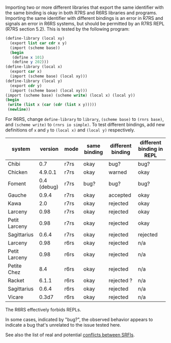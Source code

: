 Importing two or more different libraries that export the same identifier with the same binding is okay in both R7RS and R6RS libraries and programs.  Importing the same identifier with different bindings is an error in R7RS and signals an error in R6RS systems, but should be permitted by an R7RS REPL (R7RS section 5.2).  This is tested by the following program:

```Scheme
(define-library (local xy)
  (export list car cdr x y)
  (import (scheme base))
  (begin
   (define x 101)
   (define y 202)))
(define-library (local x)
  (export car x)
  (import (scheme base) (local xy)))
(define-library (local y)
  (export cdr y)
  (import (scheme base) (local xy)))
(import (scheme base) (scheme write) (local x) (local y))
(begin
 (write (list x (car (cdr (list x y)))))
 (newline))
```

For R6RS, change `define-library` to `library`, `(scheme base)` to `(rnrs base)`, and `(scheme write)` to `(rnrs io simple)`.  To test different bindings, add new definitions of `x` and `y` to `(local x)` and `(local y)` respectively.

|**system**|**version**|**mode**|**same binding**|**different binding**|**different binding in REPL**|
|----------|-----------|--------|----------------|---------------------|-----------------------------|
|Chibi| 0.7 | r7rs | okay | bug? | bug? |
|Chicken| 4.9.0.1 | r7rs | okay | warned | okay |
|Foment| 0.4 (debug) | r7rs | bug? | bug? | bug? |
|Gauche| 0.9.4 | r7rs | okay | accepted | okay |
|Kawa| 2.0 | r7rs | okay | rejected | okay |
|Larceny| 0.98 | r7rs | okay | rejected | okay |
|Petit Larceny| 0.98 | r7rs | okay | rejected | okay |
|Sagittarius| 0.6.4 | r7rs | okay | rejected | rejected |
|Larceny| 0.98 | r6rs | okay | rejected | n/a |
|Petit Larceny| 0.98 | r6rs | okay | rejected | n/a |
|Petite Chez| 8.4 | r6rs | okay | rejected | n/a |
|Racket| 6.1.1 | r6rs | okay | rejected ? | n/a |
|Sagittarius| 0.6.4 | r6rs | okay | rejected | n/a |
|Vicare| 0.3d7 | r6rs | okay | rejected | n/a |

The R6RS effectively forbids REPLs.

In some cases, indicated by "bug?", the observed behavior appears to indicate a bug that's unrelated to the issue tested here.

See also the list of real and potential [conflicts between SRFIs](SrfiInteroperability).
